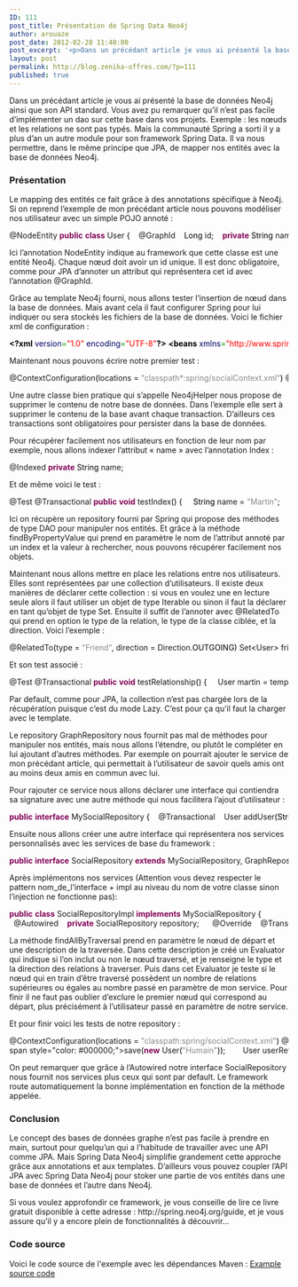 ```yaml
---
ID: 111
post_title: Présentation de Spring Data Neo4j
author: arouaze
post_date: 2012-02-28 11:40:00
post_excerpt: '<p>Dans un précédant article je vous ai présenté la base de données Neo4j ainsi que son API standard. Vous avez pu remarquer qu’il n’est pas facile d’implémenter un dao sur cette base dans vos projets. Exemple&nbsp;: les nœuds et les relations ne sont pas typés. Mais la communauté Spring a sorti il y a plus d’an un autre module pour son framework Spring Data. Il va nous permettre, dans le même principe que JPA, de mapper nos entités avec la base de données Neo4j.</p>'
layout: post
permalink: http://blog.zenika-offres.com/?p=111
published: true
---
```

<p>Dans un précédant article je vous ai présenté la base de données Neo4j ainsi que son API standard. Vous avez pu remarquer qu’il n’est pas facile d’implémenter un dao sur cette base dans vos projets. Exemple&nbsp;: les nœuds et les relations ne sont pas typés. Mais la communauté Spring a sorti il y a plus d’an un autre module pour son framework Spring Data. Il va nous permettre, dans le même principe que JPA, de mapper nos entités avec la base de données Neo4j.</p>
<!--more-->
<h3>Présentation</h3> <p>Le mapping des entités ce fait grâce à des annotations spécifique à Neo4j. Si on reprend l’exemple de mon précédant article nous pouvons modéliser nos utilisateur avec un simple POJO annoté&nbsp;:</p> <pre class="java code java" style="font-family:inherit">@NodeEntity <span style="color: #7F0055; font-weight: bold;">public</span> <span style="color: #7F0055; font-weight: bold;">class</span> User <span style="color: #000000;">&#123;</span>    @GraphId    <span style="color: #000000;">Long</span> id;    <span style="color: #7F0055; font-weight: bold;">private</span> <span style="color: #000000;">String</span> name;    Set<span style="color: #000000;">&lt;</span>User<span style="color: #000000;">&gt;</span> friends = <span style="color: #7F0055; font-weight: bold;">new</span> HashSet<span style="color: #000000;">&lt;</span>User<span style="color: #000000;">&gt;</span><span style="color: #000000;">&#40;</span><span style="color: #000000;">&#41;</span>; &nbsp;    <span style="color: #808080; font-style: italic;">// Getter - Setter</span> <span style="color: #000000;">&#125;</span></pre> <p>Ici l’annotation NodeEntity indique au framework que cette classe est une entité Neo4j. Chaque nœud doit avoir un id unique. Il est donc obligatoire, comme pour JPA d’annoter un attribut qui représentera cet id avec l’annotation @GraphId.</p> <p>Grâce au template Neo4j fourni, nous allons tester l’insertion de nœud dans la base de données. Mais avant cela il faut configurer Spring pour lui indiquer ou sera stockés les fichiers de la base de données. Voici le fichier xml de configuration&nbsp;:</p> <pre class="xml code xml" style="font-family:inherit"><span style="color: #009900;"><span style="color: #000000; font-weight: bold;">&lt;?xml</span> <span style="color: #000066;">version</span>=<span style="color: #ff0000;">&quot;1.0&quot;</span> <span style="color: #000066;">encoding</span>=<span style="color: #ff0000;">&quot;UTF-8&quot;</span><span style="color: #000000; font-weight: bold;">?&gt;</span></span> <span style="color: #009900;"><span style="color: #000000; font-weight: bold;">&lt;beans</span> <span style="color: #000066;">xmlns</span>=<span style="color: #ff0000;">&quot;http://www.springframework.org/schema/beans&quot;</span></span> <span style="color: #009900;">      <span style="color: #000066;">xmlns:xsi</span>=<span style="color: #ff0000;">&quot;http://www.w3.org/2001/XMLSchema-instance&quot;</span></span> <span style="color: #009900;">      <span style="color: #000066;">xmlns:neo4j</span>=<span style="color: #ff0000;">&quot;http://www.springframework.org/schema/data/neo4j&quot;</span></span> <span style="color: #009900;">      <span style="color: #000066;">xsi:schemaLocation</span>=<span style="color: #ff0000;">&quot;http://www.springframework.org/schema/beans</span> <span style="color: #009900;">       http://www.springframework.org/schema/beans/spring-beans.xsd</span> <span style="color: #009900;">       http://www.springframework.org/schema/data/neo4j</span> <span style="color: #009900;">       http://www.springframework.org/schema/data/neo4j/spring-neo4j-2.0.xsd&quot;</span><span style="color: #000000; font-weight: bold;">&gt;</span></span> &nbsp;    <span style="color: #009900;"><span style="color: #000000; font-weight: bold;">&lt;neo4j:config</span> <span style="color: #000066;">storeDirectory</span>=<span style="color: #ff0000;">&quot;target/neo4j-db&quot;</span><span style="color: #000000; font-weight: bold;">/&gt;</span></span> <span style="color: #009900;"><span style="color: #000000; font-weight: bold;">&lt;/beans<span style="color: #000000; font-weight: bold;">&gt;</span></span></span></pre> <p>Maintenant nous pouvons écrire notre premier test&nbsp;:</p> <pre class="java code java" style="font-family:inherit">@ContextConfiguration<span style="color: #000000;">&#40;</span>locations = <span style="color: #888888;">&quot;classpath*:spring/socialContext.xml&quot;</span><span style="color: #000000;">&#41;</span> @RunWith<span style="color: #000000;">&#40;</span>SpringJUnit4ClassRunner.<span style="color: #7F0055; font-weight: bold;">class</span><span style="color: #000000;">&#41;</span> <span style="color: #7F0055; font-weight: bold;">public</span> <span style="color: #7F0055; font-weight: bold;">class</span> TestEntity <span style="color: #000000;">&#123;</span> &nbsp;    @Autowired    <span style="color: #7F0055; font-weight: bold;">private</span> Neo4jTemplate template;    @Rollback<span style="color: #000000;">&#40;</span><span style="color: #7F0055; font-weight: bold;">false</span><span style="color: #000000;">&#41;</span>    @BeforeTransaction    <span style="color: #7F0055; font-weight: bold;">public</span> <span style="color: #7F0055; font-weight: bold;">void</span> clearDatabase<span style="color: #000000;">&#40;</span><span style="color: #000000;">&#41;</span> <span style="color: #000000;">&#123;</span>        Neo4jHelper.<span style="color: #000000;">cleanDb</span><span style="color: #000000;">&#40;</span>template<span style="color: #000000;">&#41;</span>;    <span style="color: #000000;">&#125;</span>    @Test    @Transactional    <span style="color: #7F0055; font-weight: bold;">public</span> <span style="color: #7F0055; font-weight: bold;">void</span> testPersistUser<span style="color: #000000;">&#40;</span><span style="color: #000000;">&#41;</span> <span style="color: #000000;">&#123;</span>        User martin = template.<span style="color: #000000;">save</span><span style="color: #000000;">&#40;</span><span style="color: #7F0055; font-weight: bold;">new</span> User<span style="color: #000000;">&#40;</span><span style="color: #888888;">&quot;Martin&quot;</span><span style="color: #000000;">&#41;</span><span style="color: #000000;">&#41;</span>;        User retrieveMartin = template.<span style="color: #000000;">findOne</span><span style="color: #000000;">&#40;</span>martin.<span style="color: #000000;">getId</span><span style="color: #000000;">&#40;</span><span style="color: #000000;">&#41;</span>, User.<span style="color: #7F0055; font-weight: bold;">class</span><span style="color: #000000;">&#41;</span>;        assertEquals<span style="color: #000000;">&#40;</span>martin, retrieveMartin<span style="color: #000000;">&#41;</span>;    <span style="color: #000000;">&#125;</span> <span style="color: #000000;">&#125;</span></pre> <p>Une autre classe bien pratique qui s’appelle Neo4jHelper nous propose de supprimer le contenu de notre base de données. Dans l’exemple elle sert à supprimer le contenu de la base avant chaque transaction. D’ailleurs ces transactions sont obligatoires pour persister dans la base de données.</p> <p>Pour récupérer facilement nos utilisateurs en fonction de leur nom par exemple, nous allons indexer l’attribut «&nbsp;name&nbsp;» avec l’annotation Index&nbsp;:</p> <pre class="java code java" style="font-family:inherit">@Indexed <span style="color: #7F0055; font-weight: bold;">private</span> <span style="color: #000000;">String</span> name;</pre> <p>Et de même voici le test&nbsp;:</p> <pre class="java code java" style="font-family:inherit">@Test @Transactional <span style="color: #7F0055; font-weight: bold;">public</span> <span style="color: #7F0055; font-weight: bold;">void</span> testIndex<span style="color: #000000;">&#40;</span><span style="color: #000000;">&#41;</span> <span style="color: #000000;">&#123;</span>     <span style="color: #000000;">String</span> name = <span style="color: #888888;">&quot;Martin&quot;</span>;     User martin = template.<span style="color: #000000;">save</span><span style="color: #000000;">&#40;</span><span style="color: #7F0055; font-weight: bold;">new</span> User<span style="color: #000000;">&#40;</span>name<span style="color: #000000;">&#41;</span><span style="color: #000000;">&#41;</span>;     GraphRepository<span style="color: #000000;">&lt;</span>User<span style="color: #000000;">&gt;</span> userRepository = template.<span style="color: #000000;">repositoryFor</span><span style="color: #000000;">&#40;</span>User.<span style="color: #7F0055; font-weight: bold;">class</span><span style="color: #00
0000;">&#41;</span>;     User retrieveMartin = userRepository.<span style="color: #000000;">findByPropertyValue</span><span style="color: #000000;">&#40;</span><span style="color: #888888;">&quot;name&quot;</span>, name<span style="color: #000000;">&#41;</span>;     assertEquals<span style="color: #000000;">&#40;</span>martin, retrieveMartin<span style="color: #000000;">&#41;</span>; <span style="color: #000000;">&#125;</span></pre> <p>Ici on récupère un repository fourni par Spring qui propose des méthodes de type DAO pour manipuler nos entités. Et grâce à la méthode findByPropertyValue qui prend en paramètre le nom de l’attribut annoté par un index et la valeur à rechercher, nous pouvons récupérer facilement nos objets.</p> <p>Maintenant nous allons mettre en place les relations entre nos utilisateurs. Elles sont représentées par une collection d’utilisateurs. Il existe deux manières de déclarer cette collection&nbsp;: si vous en voulez une en lecture seule alors il faut utiliser un objet de type Iterable ou sinon il faut la déclarer en tant qu’objet de type Set. Ensuite il suffit de l’annoter avec @RelatedTo qui prend en option le type de la relation, le  type de la classe ciblée, et la direction. Voici l’exemple&nbsp;:</p> <pre class="java code java" style="font-family:inherit">@RelatedTo<span style="color: #000000;">&#40;</span>type = <span style="color: #888888;">&quot;Friend&quot;</span>, direction = Direction.<span style="color: #000000;">OUTGOING</span><span style="color: #000000;">&#41;</span> Set<span style="color: #000000;">&lt;</span>User<span style="color: #000000;">&gt;</span> friends = <span style="color: #7F0055; font-weight: bold;">new</span> HashSet<span style="color: #000000;">&lt;</span>User<span style="color: #000000;">&gt;</span><span style="color: #000000;">&#40;</span><span style="color: #000000;">&#41;</span>;</pre> <p>Et son test associé&nbsp;:</p> <pre class="java code java" style="font-family:inherit">@Test @Transactional <span style="color: #7F0055; font-weight: bold;">public</span> <span style="color: #7F0055; font-weight: bold;">void</span> testRelationship<span style="color: #000000;">&#40;</span><span style="color: #000000;">&#41;</span> <span style="color: #000000;">&#123;</span>     User martin = template.<span style="color: #000000;">save</span><span style="color: #000000;">&#40;</span><span style="color: #7F0055; font-weight: bold;">new</span> User<span style="color: #000000;">&#40;</span><span style="color: #888888;">&quot;Martin&quot;</span><span style="color: #000000;">&#41;</span><span style="color: #000000;">&#41;</span>;     User simon = template.<span style="color: #000000;">save</span><span style="color: #000000;">&#40;</span><span style="color: #7F0055; font-weight: bold;">new</span> User<span style="color: #000000;">&#40;</span><span style="color: #888888;">&quot;Simon&quot;</span><span style="color: #000000;">&#41;</span><span style="color: #000000;">&#41;</span>;     User pierre = template.<span style="color: #000000;">save</span><span style="color: #000000;">&#40;</span><span style="color: #7F0055; font-weight: bold;">new</span> User<span style="color: #000000;">&#40;</span><span style="color: #888888;">&quot;Pierre&quot;</span><span style="color: #000000;">&#41;</span><span style="color: #000000;">&#41;</span>;     martin.<span style="color: #000000;">addFriend</span><span style="color: #000000;">&#40;</span>simon<span style="color: #000000;">&#41;</span>;     martin.<span style="color: #000000;">addFriend</span><span style="color: #000000;">&#40;</span>pierre<span style="color: #000000;">&#41;</span>;     GraphRepository<span style="color: #000000;">&lt;</span>User<span style="color: #000000;">&gt;</span> userRepository = template.<span style="color: #000000;">repositoryFor</span><span style="color: #000000;">&#40;</span>User.<span style="color: #7F0055; font-weight: bold;">class</span><span style="color: #000000;">&#41;</span>;     User retrieveMartin = userRepository.<span style="color: #000000;">findOne</span><span style="color: #000000;">&#40;</span>martin.<span style="color: #000000;">getId</span><span style="color: #000000;">&#40;</span><span style="color: #000000;">&#41;</span><span style="color: #000000;">&#41;</span>;     Set<span style="color: #000000;">&lt;</span>User<span style="color: #000000;">&gt;</span> martinFriends = template.<span style="color: #000000;">fetch</span><span style="color: #000000;">&#40;</span>retrieveMartin.<span style="color: #000000;">getFriends</span><span style="color: #000000;">&#40;</span><span style="color: #000000;">&#41;</span><span style="color: #000000;">&#41;</span>;     <span style="color: #7F0055;font-weight: bold;">for</span> <span style="color: #000000;">&#40;</span>User friends : martinFriends<span style="color: #000000;">&#41;</span> <span style="color: #000000;">&#123;</span>         assertThat<span style="color: #000000;">&#40;</span>friends, Is.<span style="color: #000000;">is</span><span style="color: #000000;">&#40;</span>AnyOf.<span style="color: #000000;">anyOf</span><span style="color: #000000;">&#40;</span>equalTo<span style="color: #000000;">&#40;</span>simon<span style="color: #000000;">&#41;</span>, equalTo<span style="color: #000000;">&#40;</span>pierre<span style="color: #000000;">&#41;</span><span style="color: #000000;">&#41;</span><span style="color: #000000;">&#41;</span><span style="color: #000000;">&#41;</span>;     <span style="color: #000000;">&#125;</span> <span style="color: #000000;">&#125;</span></pre> <p>Par default, comme pour JPA, la collection n’est pas chargée lors de la récupération puisque c’est du mode Lazy. C’est pour ça qu’il faut la charger avec le template.</p> <p>Le repository GraphRepository nous fournit pas mal de méthodes pour manipuler nos entités, mais nous allons l’étendre, ou plutôt le compléter en lui ajoutant d’autres méthodes. Par exemple on pourrait ajouter le service de mon précédant article, qui permettait à l’utilisateur de savoir quels amis ont au moins deux amis en commun avec lui.</p> <p>Pour rajouter ce service nous allons déclarer une interface qui contiendra sa signature avec une autre méthode qui nous facilitera l’ajout d’utilisateur&nbsp;:</p> <pre class="java code java" style="font-family:inherit"><span style="color: #7F0055; font-weight: bold;">public</span> <span style="color: #7F0055; font-weight: bold;">interface</span> MySocialRepository <span style="color: #000000;">&#123;</span>    @Transactional    User addUser<span style="color: #000000;">&#40;</span><span style="color: #000000;">String</span> name<span style="color: #000000;">&#41;</span>;    Iterable<span style="color: #000000;">&lt;</span>User<span style="color: #000000;">&gt;</span> findCommonsFriend<span style="color: #000000;">&#40;</span>User user, <span style="color: #7F0055; font-weight: bold;">int</span> nbCommonsFriend<span style="color: #000000;">&#41;</span>; <span style="color: #000000;">&#125;</span></pre> <p>Ensuite nous allons créer une autre interface qui représentera nos services personnalisés avec les services de base du framework&nbsp;:</p> <pre class="java code java" style="font-family:inherit"><span style="color: #7F0055; font-weight: bold;">public</span> <span style="color: #7F0055; font-weight: bold;">interface</span> SocialRepository <span style="color: #7F0055; font-weight: bold;">extends</span> MySocialRepository, GraphRepository<span style="color: #000000;">&lt;</span>User<span style="color: #000000;">&gt;</span> <span style="color: #000000;">&#123;</span> <span style="color: #000000;">&#125;</span></pre> <p>Après implémentons nos services (Attention vous devez respecter le pattern nom_de_l’interface + impl au niveau du nom de votre classe sinon l’injection ne fonctionne pas):</p> <pre class="java code java" style="font-family:inherit"><span style="color: #7F0055; font-weight: bold;">public</span> <span style="color: #7F0055; font-weight: bold;">class</span> SocialRepositoryImpl <span style="color: #7F0055; font-weight: bold;">implements</span> MySocialRepository <span style="color: #000000;">&#123;</span> &nbsp;
  @Autowired    <span style="color: #7F0055; font-weight: bold;">private</span> SocialRepository repository; &nbsp;    @Override    @Transactional    <span style="color: #7F0055; font-weight: bold;">public</span> User addUser<span style="color: #000000;">&#40;</span><span style="color: #000000;">String</span> name<span style="color: #000000;">&#41;</span> <span style="color: #000000;">&#123;</span>        User user = findUserByName<span style="color: #000000;">&#40;</span>name<span style="color: #000000;">&#41;</span>;        <span style="color: #7F0055;font-weight: bold;">if</span> <span style="color: #000000;">&#40;</span>user == <span style="color: #7F0055; font-weight: bold;">null</span><span style="color: #000000;">&#41;</span> <span style="color: #000000;">&#123;</span>            user = <span style="color: #7F0055; font-weight: bold;">new</span> User<span style="color: #000000;">&#40;</span>name<span style="color: #000000;">&#41;</span>;            repository.<span style="color: #000000;">save</span><span style="color: #000000;">&#40;</span>user<span style="color: #000000;">&#41;</span>;        <span style="color: #000000;">&#125;</span>        <span style="color: #7F0055; font-weight: bold;">return</span> user;    <span style="color: #000000;">&#125;</span> &nbsp;    @Override    <span style="color: #7F0055; font-weight: bold;">public</span> Iterable<span style="color: #000000;">&lt;</span>User<span style="color: #000000;">&gt;</span> findCommonsFriend<span style="color: #000000;">&#40;</span>User user, <span style="color: #7F0055; font-weight: bold;">int</span> nbCommonsFriend<span style="color: #000000;">&#41;</span> <span style="color: #000000;">&#123;</span>        TraversalDescription description  = Traversal.<span style="color: #000000;">description</span><span style="color: #000000;">&#40;</span><span style="color: #000000;">&#41;</span>.<span style="color: #000000;">evaluator</span><span style="color: #000000;">&#40;</span><span style="color: #7F0055; font-weight: bold;">new</span> Evaluator<span style="color: #000000;">&#40;</span><span style="color: #000000;">&#41;</span> <span style="color: #000000;">&#123;</span>            @Override            <span style="color: #7F0055; font-weight: bold;">public</span> Evaluation evaluate<span style="color: #000000;">&#40;</span>Path path<span style="color: #000000;">&#41;</span> <span style="color: #000000;">&#123;</span>                <span style="color: #7F0055;font-weight: bold;">if</span> <span style="color: #000000;">&#40;</span>path.<span style="color: #000000;">length</span><span style="color: #000000;">&#40;</span><span style="color: #000000;">&#41;</span> == 0<span style="color: #000000;">&#41;</span> <span style="color: #000000;">&#123;</span>                    <span style="color: #7F0055; font-weight: bold;">return</span> Evaluation.<span style="color: #000000;">EXCLUDE_AND_CONTINUE</span>;                <span style="color: #000000;">&#125;</span>                Node node = path.<span style="color: #000000;">endNode</span><span style="color: #000000;">&#40;</span><span style="color: #000000;">&#41;</span>;                Iterable<span style="color: #000000;">&lt;</span>Relationship<span style="color: #000000;">&gt;</span> relationships = node.<span style="color: #000000;">getRelationships</span><span style="color: #000000;">&#40;</span>withName<span style="color: #000000;">&#40;</span>RelationshipTypes.<span style="color: #000000;">FRIEND</span><span style="color: #000000;">&#41;</span>, Direction.<span style="color: #000000;">OUTGOING</span><span style="color: #000000;">&#41;</span>;                <span style="color: #7F0055; font-weight: bold;">int</span> i = 0;                <span style="color: #7F0055;font-weight: bold;">for</span> <span style="color: #000000;">&#40;</span>Relationship relationship : relationships<span style="color: #000000;">&#41;</span> <span style="color: #000000;">&#123;</span>                    i++;                <span style="color: #000000;">&#125;</span>                <span style="color: #7F0055;font-weight: bold;">if</span> <span style="color: #000000;">&#40;</span>i <span style="color: #000000;">&gt;</span>= nbCommonsFriend<span style="color: #000000;">&#41;</span> <span style="color: #000000;">&#123;</span>                    <span style="color: #7F0055; font-weight: bold;">return</span> Evaluation.<span style="color: #000000;">INCLUDE_AND_CONTINUE</span>;                <span style="color: #000000;">&#125;</span> <span style="color: #7F0055;font-weight: bold;">else</span> <span style="color: #000000;">&#123;</span>                    <span style="color: #7F0055; font-weight: bold;">return</span> Evaluation.<span style="color: #000000;">EXCLUDE_AND_CONTINUE</span>;                <span style="color: #000000;">&#125;</span>            <span style="color: #000000;">&#125;</span>        <span style="color: #000000;">&#125;</span><span style="color: #000000;">&#41;</span>.<span style="color: #000000;">relationships</span><span style="color: #000000;">&#40;</span>withName<span style="color: #000000;">&#40;</span>RelationshipTypes.<span style="color: #000000;">FRIEND</span><span style="color: #000000;">&#41;</span>, Direction.<span style="color: #000000;">OUTGOING</span><span style="color: #000000;">&#41;</span>;        <span style="color: #7F0055; font-weight: bold;">return</span> repository.<span style="color: #000000;">findAllByTraversal</span><span style="color: #000000;">&#40;</span>user, description<span style="color: #000000;">&#41;</span>;    <span style="color: #000000;">&#125;</span> <span style="color: #000000;">&#125;</span></pre> <p>La méthode findAllByTraversal prend en paramètre le nœud de départ et une description de la traversée. Dans cette description je créé un Evaluator qui indique si l’on inclut ou non le nœud traversé, et je renseigne le type et la direction des relations à traverser. Puis dans cet Evaluator je teste si le nœud qui en train d’être traversé possèdent un nombre de relations supérieures ou égales au nombre passé en paramètre de mon service. Pour finir il ne faut pas oublier d’exclure le premier nœud qui correspond au départ, plus précisément à l’utilisateur passé en paramètre de notre service.</p> <p>Et pour finir voici les tests de notre repository&nbsp;:</p> <pre class="java code java" style="font-family:inherit">@ContextConfiguration<span style="color: #000000;">&#40;</span>locations = <span style="color: #888888;">&quot;classpath:spring/socialContext.xml&quot;</span><span style="color: #000000;">&#41;</span> @RunWith<span style="color: #000000;">&#40;</span>SpringJUnit4ClassRunner.<span style="color: #7F0055; font-weight: bold;">class</span><span style="color: #000000;">&#41;</span> @Transactional <span style="color: #7F0055; font-weight: bold;">public</span> <span style="color: #7F0055; font-weight: bold;">class</span> TestRepository <span style="color: #000000;">&#123;</span> &nbsp;    @Autowired    <span style="color: #7F0055; font-weight: bold;">private</span> SocialRepository repository; &nbsp;    @Autowired    <span style="color: #7F0055; font-weight: bold;">private</span> Neo4jTemplate template; &nbsp;    @Rollback<span style="color: #000000;">&#40;</span><span style="color: #7F0055; font-weight: bold;">false</span><span style="color: #000000;">&#41;</span>    @BeforeTransaction    <span style="color: #7F0055; font-weight: bold;">public</span> <span style="color: #7F0055; font-weight: bold;">void</span> clearDatabase<span style="color: #000000;">&#40;</span><span style="color: #000000;">&#41;</span> <span style="color: #000000;">&#123;</span>        Neo4jHelper.<span style="color: #000000;">cleanDb</span><span style="color: #000000;">&#40;</span>template<span style="color: #000000;">&#41;</span>;    <span style="color: #000000;">&#125;</span> &nbsp;    @Test    <span style="color: #7F0055; font-weight: bold;">public</span> <span style="color: #7F0055; font-weight: bold;">void</span> testUserCreation<span style="color: #000000;">&#40;</span><span style="color: #000000;">&#41;</span> <span style="color: #000000;">&#123;</span>        User user = repository.<
span style="color: #000000;">save</span><span style="color: #000000;">&#40;</span><span style="color: #7F0055; font-weight: bold;">new</span> User<span style="color: #000000;">&#40;</span><span style="color: #888888;">&quot;Humain&quot;</span><span style="color: #000000;">&#41;</span><span style="color: #000000;">&#41;</span>;        User userRetrieved = repository.<span style="color: #000000;">findOne</span><span style="color: #000000;">&#40;</span>user.<span style="color: #000000;">getId</span><span style="color: #000000;">&#40;</span><span style="color: #000000;">&#41;</span><span style="color: #000000;">&#41;</span>;        assertEquals<span style="color: #000000;">&#40;</span>user.<span style="color: #000000;">getName</span><span style="color: #000000;">&#40;</span><span style="color: #000000;">&#41;</span>, userRetrieved.<span style="color: #000000;">getName</span><span style="color: #000000;">&#40;</span><span style="color: #000000;">&#41;</span><span style="color: #000000;">&#41;</span>;    <span style="color: #000000;">&#125;</span>    @Test    <span style="color: #7F0055; font-weight: bold;">public</span> <span style="color: #7F0055; font-weight: bold;">void</span> findCommonsFriend<span style="color: #000000;">&#40;</span><span style="color: #000000;">&#41;</span> <span style="color: #000000;">&#123;</span>        repository.<span style="color: #000000;">makeSomeUser</span><span style="color: #000000;">&#40;</span><span style="color: #000000;">&#41;</span>;        User rootUser = repository.<span style="color: #000000;">findUserByName</span><span style="color: #000000;">&#40;</span><span style="color: #888888;">&quot;Martin&quot;</span><span style="color: #000000;">&#41;</span>;        <span style="color: #7F0055;font-weight: bold;">for</span> <span style="color: #000000;">&#40;</span>User user : repository.<span style="color: #000000;">findCommonsFriend</span><span style="color: #000000;">&#40;</span>rootUser, <span style="color: #cc66cc;">2</span><span style="color: #000000;">&#41;</span><span style="color: #000000;">&#41;</span> <span style="color: #000000;">&#123;</span>            assertThat<span style="color: #000000;">&#40;</span>user.<span style="color: #000000;">getName</span><span style="color: #000000;">&#40;</span><span style="color: #000000;">&#41;</span>, Is.<span style="color: #000000;">is</span><span style="color: #000000;">&#40;</span>AnyOf.<span style="color: #000000;">anyOf</span><span style="color: #000000;">&#40;</span>StringContains.<span style="color: #000000;">containsString</span><span style="color: #000000;">&#40;</span><span style="color: #888888;">&quot;Matthieu&quot;</span><span style="color: #000000;">&#41;</span>, StringContains.<span style="color: #000000;">containsString</span><span style="color: #000000;">&#40;</span><span style="color: #888888;">&quot;Romain&quot;</span><span style="color: #000000;">&#41;</span><span style="color: #000000;">&#41;</span><span style="color: #000000;">&#41;</span><span style="color: #000000;">&#41;</span>;        <span style="color: #000000;">&#125;</span>    <span style="color: #000000;">&#125;</span> <span style="color: #000000;">&#125;</span></pre> <p>On peut remarquer que grâce à l’Autowired notre interface SocialRepository nous fournit nos services plus ceux qui sont par default. Le framework route automatiquement la bonne implémentation en fonction de la méthode appelée.</p> <h3>Conclusion</h3> <p>Le concept des bases de données graphe n’est pas facile à prendre en main, surtout pour quelqu’un qui a l’habitude de travailler avec une API comme JPA. Mais Spring Data Neo4j simplifie grandement cette approche grâce aux annotations et aux templates. D’ailleurs vous pouvez coupler l’API JPA avec Spring Data Neo4j pour stoker une partie de vos entités dans une base de données et l’autre dans Neo4j.</p> <p>Si vous voulez approfondir ce framework, je vous conseille de lire ce livre gratuit disponible à cette adresse&nbsp;: http://spring.neo4j.org/guide, et je vous assure qu’il y a encore plein de fonctionnalités à découvrir…</p> <h3>Code source</h3> <p>Voici le code source de l'exemple avec les dépendances Maven&nbsp;: <a href="/wp-content/uploads/2015/07/SpringDataNeo4jExample.zip">Example source code</a></p>